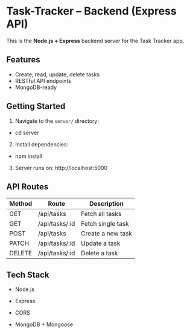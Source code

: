 # Task-Tracker – Backend (Express API)

This is the **Node.js + Express** backend server for the Task Tracker app.

## Features

- Create, read, update, delete tasks
- RESTful API endpoints
- MongoDB-ready

## Getting Started

1. Navigate to the `server/` directory:

- cd server

2. Install dependencies:

- npm install

3. Server runs on: http://localhost:5000

## API Routes

|Method|Route|Description|
|:-----|-----|-----------|
|GET|/api/tasks|Fetch all tasks|
|GET|/api/tasks/:id|Fetch single task|
|POST|/api/tasks|Create a new task|
|PATCH|/api/tasks/:id|Update a task|
|DELETE|/api/tasks/:id|Delete a task|

## Tech Stack

- Node.js

- Express

- CORS

- MongoDB + Mongoose
